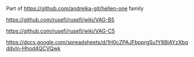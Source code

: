 

Part of https://github.com/andreika-git/hellen-one family


https://github.com/rusefi/rusefi/wiki/VAG-B5

https://github.com/rusefi/rusefi/wiki/VAG-C5

https://docs.google.com/spreadsheets/d/1H0cZPAJFbpprgSu1Y8BiAYzXbqddvIn-Hhod4QCVQwk
